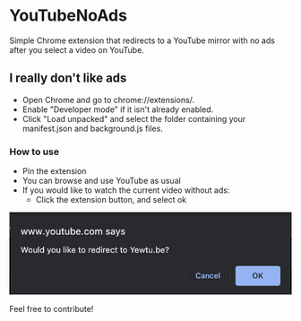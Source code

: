 # YouTubeNoAds
Simple Chrome extension that redirects to a YouTube mirror with no ads after you select a video on YouTube.

## I really don't like ads
- Open Chrome and go to chrome://extensions/.
- Enable "Developer mode" if it isn't already enabled.
- Click "Load unpacked" and select the folder containing your manifest.json and background.js files.

### How to use
- Pin the extension
- You can browse and use YouTube as usual
- If you would like to watch the current video without ads:
    - Click the extension button, and select ok


![Image](https://raw.githubusercontent.com/ebootehsaz/YouTubeNoAds/main/redirect.png)

Feel free to contribute!